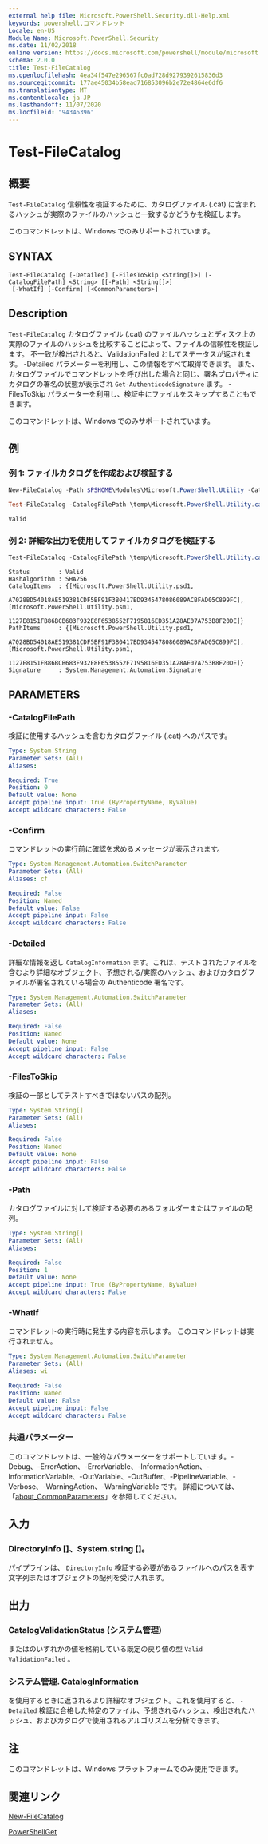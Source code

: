 ```yaml
---
external help file: Microsoft.PowerShell.Security.dll-Help.xml
keywords: powershell,コマンドレット
Locale: en-US
Module Name: Microsoft.PowerShell.Security
ms.date: 11/02/2018
online version: https://docs.microsoft.com/powershell/module/microsoft.powershell.security/test-filecatalog?view=powershell-7.1&WT.mc_id=ps-gethelp
schema: 2.0.0
title: Test-FileCatalog
ms.openlocfilehash: 4ea34f547e296567fc0ad728d9279392615836d3
ms.sourcegitcommit: 177ae45034b58ead716853096b2e72e4864e6df6
ms.translationtype: MT
ms.contentlocale: ja-JP
ms.lasthandoff: 11/07/2020
ms.locfileid: "94346396"
---
```

# Test-FileCatalog

## 概要
`Test-FileCatalog` 信頼性を検証するために、カタログファイル (.cat) に含まれるハッシュが実際のファイルのハッシュと一致するかどうかを検証します。

このコマンドレットは、Windows でのみサポートされています。

## SYNTAX

```
Test-FileCatalog [-Detailed] [-FilesToSkip <String[]>] [-CatalogFilePath] <String> [[-Path] <String[]>]
 [-WhatIf] [-Confirm] [<CommonParameters>]
```

## Description

`Test-FileCatalog` カタログファイル (.cat) のファイルハッシュとディスク上の実際のファイルのハッシュを比較することによって、ファイルの信頼性を検証します。 不一致が検出されると、ValidationFailed としてステータスが返されます。 -Detailed パラメーターを利用し、この情報をすべて取得できます。 また、カタログファイルでコマンドレットを呼び出した場合と同じ、署名プロパティにカタログの署名の状態が表示され `Get-AuthenticodeSignature` ます。 -FilesToSkip パラメーターを利用し、検証中にファイルをスキップすることもできます。

このコマンドレットは、Windows でのみサポートされています。

## 例

### 例 1: ファイルカタログを作成および検証する

```powershell
New-FileCatalog -Path $PSHOME\Modules\Microsoft.PowerShell.Utility -CatalogFilePath \temp\Microsoft.PowerShell.Utility.cat -CatalogVersion 2.0

Test-FileCatalog -CatalogFilePath \temp\Microsoft.PowerShell.Utility.cat -Path "$PSHome\Modules\Microsoft.PowerShell.Utility\"
```

```Output
Valid
```

### 例 2: 詳細な出力を使用してファイルカタログを検証する

```powershell
Test-FileCatalog -CatalogFilePath \temp\Microsoft.PowerShell.Utility.cat -Path "$PSHome\Modules\Microsoft.PowerShell.Utility\"
```

```Output
Status        : Valid
HashAlgorithm : SHA256
CatalogItems  : {[Microsoft.PowerShell.Utility.psd1,
                A7028BD54018AE519381CDF5BF91F3B0417BD9345478086089ACBFAD05C899FC], [Microsoft.PowerShell.Utility.psm1,
                1127E8151FB86BCB683F932E8F6538552F7195816ED351A28AE07A753B8F20DE]}
PathItems     : {[Microsoft.PowerShell.Utility.psd1,
                A7028BD54018AE519381CDF5BF91F3B0417BD9345478086089ACBFAD05C899FC], [Microsoft.PowerShell.Utility.psm1,
                1127E8151FB86BCB683F932E8F6538552F7195816ED351A28AE07A753B8F20DE]}
Signature     : System.Management.Automation.Signature
```

## PARAMETERS

### -CatalogFilePath

検証に使用するハッシュを含むカタログファイル (.cat) へのパスです。

```yaml
Type: System.String
Parameter Sets: (All)
Aliases:

Required: True
Position: 0
Default value: None
Accept pipeline input: True (ByPropertyName, ByValue)
Accept wildcard characters: False
```

### -Confirm

コマンドレットの実行前に確認を求めるメッセージが表示されます。

```yaml
Type: System.Management.Automation.SwitchParameter
Parameter Sets: (All)
Aliases: cf

Required: False
Position: Named
Default value: False
Accept pipeline input: False
Accept wildcard characters: False
```

### -Detailed

詳細な情報を返し `CatalogInformation` ます。これは、テストされたファイルを含むより詳細なオブジェクト、予想される/実際のハッシュ、およびカタログファイルが署名されている場合の Authenticode 署名です。

```yaml
Type: System.Management.Automation.SwitchParameter
Parameter Sets: (All)
Aliases:

Required: False
Position: Named
Default value: None
Accept pipeline input: False
Accept wildcard characters: False
```

### -FilesToSkip

検証の一部としてテストすべきではないパスの配列。

```yaml
Type: System.String[]
Parameter Sets: (All)
Aliases:

Required: False
Position: Named
Default value: None
Accept pipeline input: False
Accept wildcard characters: False
```

### -Path

カタログファイルに対して検証する必要のあるフォルダーまたはファイルの配列。

```yaml
Type: System.String[]
Parameter Sets: (All)
Aliases:

Required: False
Position: 1
Default value: None
Accept pipeline input: True (ByPropertyName, ByValue)
Accept wildcard characters: False
```

### -WhatIf

コマンドレットの実行時に発生する内容を示します。 このコマンドレットは実行されません。

```yaml
Type: System.Management.Automation.SwitchParameter
Parameter Sets: (All)
Aliases: wi

Required: False
Position: Named
Default value: False
Accept pipeline input: False
Accept wildcard characters: False
```

### 共通パラメーター

このコマンドレットは、一般的なパラメーターをサポートしています。-Debug、-ErrorAction、-ErrorVariable、-InformationAction、-InformationVariable、-OutVariable、-OutBuffer、-PipelineVariable、-Verbose、-WarningAction、-WarningVariable です。 詳細については、「[about_CommonParameters](https://go.microsoft.com/fwlink/?LinkID=113216)」を参照してください。

## 入力

### DirectoryInfo []、System.string []。

パイプラインは、 `DirectoryInfo` 検証する必要があるファイルへのパスを表す文字列またはオブジェクトの配列を受け入れます。

## 出力

### CatalogValidationStatus (システム管理)

またはのいずれかの値を格納している既定の戻り値の型 `Valid` `ValidationFailed` 。

### システム管理. CatalogInformation

を使用するときに返されるより詳細なオブジェクト。これを使用すると、 `-Detailed` 検証に合格した特定のファイル、予想されるハッシュ、検出されたハッシュ、およびカタログで使用されるアルゴリズムを分析できます。

## 注

このコマンドレットは、Windows プラットフォームでのみ使用できます。

## 関連リンク

[New-FileCatalog](New-FileCatalog.md)

[PowerShellGet](/powershell/module/PowerShellGet)
